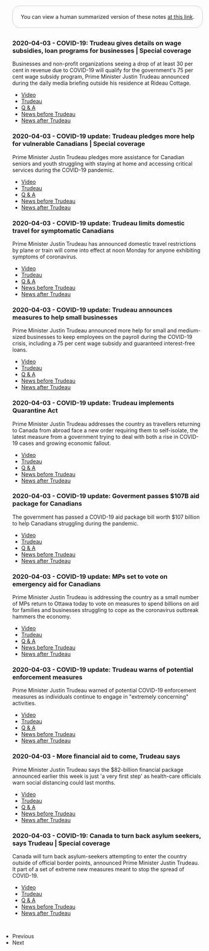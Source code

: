 <div style="border: 1px solid #ccc; padding: 20px; text-align: center; margin-bottom: 30px; border-radius: 20px;">
You can view a human summarized version of these notes <a href="https://www.notion.so/jnadeau/Covid-19-Canadian-PM-Trudeau-Summaries-9055578ceba94368a732b68904eae78f">at this link</a>.
</div>


### 2020-04-03 - COVID-19: Trudeau gives details on wage subsidies, loan programs for businesses | Special coverage
Businesses and non-profit organizations seeing a drop of at least 30 per cent in revenue due to COVID-19 will qualify for the government's 75 per cent wage subsidy program, Prime Minister Justin Trudeau announced during the daily media briefing outside his residence at Rideau Cottage.

  - [Video](https://www.youtube.com/watch?v=ZA_0LSt0Uiw)
  - [Trudeau](./2020-04-03/trudeau.md)
  - [Q & A](./2020-04-03/q_a.md)
  - [News before Trudeau](./2020-04-03/pre_news.md)
  - [News after Trudeau](./2020-04-03/post_news.md)

### 2020-04-03 - COVID-19 update: Trudeau pledges more help for vulnerable Canadians | Special coverage
Prime Minister Justin Trudeau pledges more assistance for Canadian seniors and youth struggling with staying at home and accessing critical services during the COVID-19 pandemic.

  - [Video](https://www.youtube.com/watch?v=OR8tU1uv2EA)
  - [Trudeau](./2020-04-03/trudeau.md)
  - [Q & A](./2020-04-03/q_a.md)
  - [News before Trudeau](./2020-04-03/pre_news.md)
  - [News after Trudeau](./2020-04-03/post_news.md)

### 2020-04-03 - COVID-19 update: Trudeau limits domestic travel for symptomatic Canadians
Prime Minister Justin Trudeau has announced domestic travel restrictions by plane or train will come into effect at noon Monday for anyone exhibiting symptoms of coronavirus. 

  - [Video](https://www.youtube.com/watch?v=-3TZOqYFfww)
  - [Trudeau](./2020-04-03/trudeau.md)
  - [Q & A](./2020-04-03/q_a.md)
  - [News before Trudeau](./2020-04-03/pre_news.md)
  - [News after Trudeau](./2020-04-03/post_news.md)

### 2020-04-03 - COVID-19 update: Trudeau announces measures to help small businesses
Prime Minister Justin Trudeau announced more help for small and medium-sized businesses to keep employees on the payroll during the COVID-19 crisis, including a 75 per cent wage subsidy and guaranteed interest-free loans. 

  - [Video](https://www.youtube.com/watch?v=SPAdpHoq5E4)
  - [Trudeau](./2020-04-03/trudeau.md)
  - [Q & A](./2020-04-03/q_a.md)
  - [News before Trudeau](./2020-04-03/pre_news.md)
  - [News after Trudeau](./2020-04-03/post_news.md)

### 2020-04-03 - COVID-19 update: Trudeau implements Quarantine Act
Prime Minister Justin Trudeau addresses the country as travellers returning to Canada from abroad face a new order requiring them to self-isolate, the latest measure from a government trying to deal with both a rise in COVID-19 cases and growing economic fallout.

  - [Video](https://www.youtube.com/watch?v=AnX5bRmepmI)
  - [Trudeau](./2020-04-03/trudeau.md)
  - [Q & A](./2020-04-03/q_a.md)
  - [News before Trudeau](./2020-04-03/pre_news.md)
  - [News after Trudeau](./2020-04-03/post_news.md)

### 2020-04-03 - COVID-19 update: Goverment passes $107B aid package for Canadians
The government has passed a COVID-19 aid package bill worth $107 billion to help Canadians struggling during the pandemic.

  - [Video](https://www.youtube.com/watch?v=GF6l3QUayiU)
  - [Trudeau](./2020-04-03/trudeau.md)
  - [Q & A](./2020-04-03/q_a.md)
  - [News before Trudeau](./2020-04-03/pre_news.md)
  - [News after Trudeau](./2020-04-03/post_news.md)

### 2020-04-03 - COVID-19 update: MPs set to vote on emergency aid for Canadians
Prime Minister Justin Trudeau is addressing the country as a small number of MPs return to Ottawa today to vote on measures to spend billions on aid for families and businesses struggling to cope as the coronavirus outbreak hammers the economy.

  - [Video](https://www.youtube.com/watch?v=MyHRODOzBb4)
  - [Trudeau](./2020-04-03/trudeau.md)
  - [Q & A](./2020-04-03/q_a.md)
  - [News before Trudeau](./2020-04-03/pre_news.md)
  - [News after Trudeau](./2020-04-03/post_news.md)

### 2020-04-03 - COVID-19 update: Trudeau warns of potential enforcement measures
Prime Minister Justin Trudeau warned of potential COVID-19 enforcement measures as individuals continue to engage in "extremely concerning" activities. 

  - [Video](https://www.youtube.com/watch?v=hcPXrMpROsg)
  - [Trudeau](./2020-04-03/trudeau.md)
  - [Q & A](./2020-04-03/q_a.md)
  - [News before Trudeau](./2020-04-03/pre_news.md)
  - [News after Trudeau](./2020-04-03/post_news.md)

### 2020-04-03 - More financial aid to come, Trudeau says
Prime Minister Justin Trudeau says the $82-billion financial package announced earlier this week is just 'a very first step' as health-care officials warn social distancing could last months.

  - [Video](https://www.youtube.com/watch?v=9QoBoeC6SAg)
  - [Trudeau](./2020-04-03/trudeau.md)
  - [Q & A](./2020-04-03/q_a.md)
  - [News before Trudeau](./2020-04-03/pre_news.md)
  - [News after Trudeau](./2020-04-03/post_news.md)

### 2020-04-03 - COVID-19: Canada to turn back asylum seekers, says Trudeau | Special coverage
Canada will turn back asylum-seekers attempting to enter the country outside of official border points, announced Prime Minister Justin Trudeau. It part of a set of extreme new measures meant to stop the spread of COVID-19.

  - [Video](https://www.youtube.com/watch?v=om2fbGu8giw)
  - [Trudeau](./2020-04-03/trudeau.md)
  - [Q & A](./2020-04-03/q_a.md)
  - [News before Trudeau](./2020-04-03/pre_news.md)
  - [News after Trudeau](./2020-04-03/post_news.md)

<ul style='display: inline-block; padding: 0; margin: 8px: 0; margin-top: 30px;'><li><a href='./PAGE_2'></a>Previous</li><li><a href='./PAGE_4'></a>Next</li></ul>